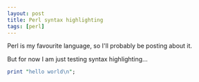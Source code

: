 ```yaml
---
layout: post
title: Perl syntax highlighting
tags: [perl]
---
```


Perl is my favourite language, so I'll probably be posting about it.

But for now I am just testing syntax highlighting...

```perl
print "hello world\n";
```


